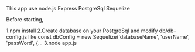 This app use
  node.js
  Express
  PostgreSql
  Sequelize

Before starting,

1.npm install
2.Create database on your PostgreSql and modify db/db-config.js like
  const dbConfig = new Sequelize('databaseName', 'userName', 'passWord', {...
3.node app.js
